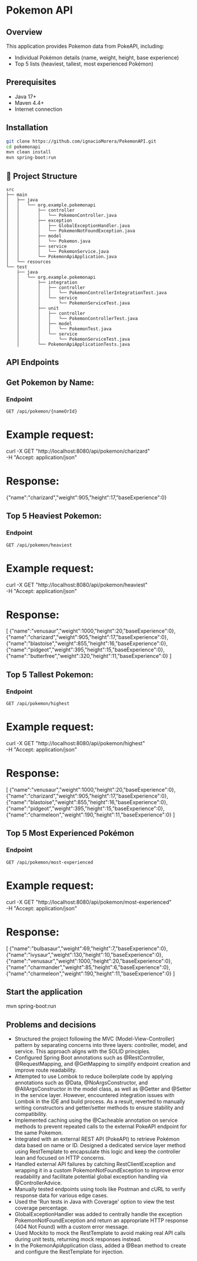 # Pokemon API

## Overview
This application provides Pokemon data from PokeAPI, including:
- Individual Pokémon details (name, weight, height, base experience)
- Top 5 lists (heaviest, tallest, most experienced Pokémon)

## Prerequisites
- Java 17+
- Maven 4.4+
- Internet connection

## Installation
```bash
git clone https://github.com/ignacioMorera/PokemonAPI.git
cd pokemonapi
mvn clean install
mvn spring-boot:run
```

## 📂 Project Structure

```
src
├── main
│   ├── java
│   │   └── org.example.pokemonapi
│   │       ├── controller
│   │       │   └── PokemonController.java
│   │       ├── exception
│   │       │   ├── GlobalExceptionHandler.java
│   │       │   └── PokemonNotFoundException.java
│   │       ├── model
│   │       │   └── Pokemon.java
│   │       ├── service
│   │       │   └── PokemonService.java
│   │       └── PokemonApiApplication.java
│   └── resources
└── test
    ├── java
    │   └── org.example.pokemonapi
    │       ├── integration
    │       │   ├── controller
    │       │   │   └── PokemonControllerIntegrationTest.java
    │       │   └── service
    │       │       └── PokemonServiceTest.java
    │       ├── unit
    │       │   ├── controller
    │       │   │   └── PokemonControllerTest.java
    │       │   ├── model
    │       │   │   └── PokemonTest.java
    │       │   └── service
    │       │       └── PokemonServiceTest.java
    │       └── PokemonApiApplicationTests.java

```

## API Endpoints

## Get Pokemon by Name:

### Endpoint
```http
GET /api/pokemon/{nameOrId}
```

# Example request:
curl -X GET "http://localhost:8080/api/pokemon/charizard" \
-H "Accept: application/json"

# Response:

{"name":"charizard","weight":905,"height":17,"baseExperience":0}

## Top 5 Heaviest Pokemon:

### Endpoint
```http
GET /api/pokemon/heaviest
```

# Example request:
curl -X GET "http://localhost:8080/api/pokemon/heaviest" \
-H "Accept: application/json"

# Response:

[
{"name":"venusaur","weight":1000,"height":20,"baseExperience":0},
{"name":"charizard","weight":905,"height":17,"baseExperience":0},
{"name":"blastoise","weight":855,"height":16,"baseExperience":0},
{"name":"pidgeot","weight":395,"height":15,"baseExperience":0},
{"name":"butterfree","weight":320,"height":11,"baseExperience":0}
]

## Top 5 Tallest Pokemon:

### Endpoint
```http
GET /api/pokemon/highest
```

# Example request:
curl -X GET "http://localhost:8080/api/pokemon/highest" \
-H "Accept: application/json"

# Response:
[
{"name":"venusaur","weight":1000,"height":20,"baseExperience":0},
{"name":"charizard","weight":905,"height":17,"baseExperience":0},
{"name":"blastoise","weight":855,"height":16,"baseExperience":0},
{"name":"pidgeot","weight":395,"height":15,"baseExperience":0},
{"name":"charmeleon","weight":190,"height":11,"baseExperience":0}
]

## Top 5 Most Experienced Pokémon

### Endpoint
```http
GET /api/pokemon/most-experienced
```

# Example request:
curl -X GET "http://localhost:8080/api/pokemon/most-experienced" \
-H "Accept: application/json"

# Response:
[
{"name":"bulbasaur","weight":69,"height":7,"baseExperience":0},
{"name":"ivysaur","weight":130,"height":10,"baseExperience":0},
{"name":"venusaur","weight":1000,"height":20,"baseExperience":0},
{"name":"charmander","weight":85,"height":6,"baseExperience":0},
{"name":"charmeleon","weight":190,"height":11,"baseExperience":0}
]

## Start the application
mvn spring-boot:run

## Problems and decisions

- Structured the project following the MVC (Model-View-Controller) pattern by separating concerns into three layers: controller, model, and service. This approach aligns with the SOLID principles.
- Configured Spring Boot annotations such as @RestController, @RequestMapping, and @GetMapping to simplify endpoint creation and improve route readability.
- Attempted to use Lombok to reduce boilerplate code by applying annotations such as @Data, @NoArgsConstructor, and @AllArgsConstructor in the model class, as well as @Getter and @Setter in the service layer. However, encountered integration issues with Lombok in the IDE and build process. As a result, reverted to manually writing constructors and getter/setter methods to ensure stability and compatibility.
- Implemented caching using the @Cacheable annotation on service methods to prevent repeated calls to the external PokeAPI endpoint for the same Pokemon.
- Integrated with an external REST API (PokeAPI) to retrieve Pokémon data based on name or ID. Designed a dedicated service layer method using RestTemplate to encapsulate this logic and keep the controller lean and focused on HTTP concerns.
- Handled external API failures by catching RestClientException and wrapping it in a custom PokemonNotFoundException to improve error readability and facilitate potential global exception handling via @ControllerAdvice.
- Manually tested endpoints using tools like Postman and cURL to verify response data for various edge cases.
- Used the 'Run tests in Java with Coverage' option to view the test coverage percentage.
- GlobalExceptionHandler was added to centrally handle the exception PokemonNotFoundException and return an appropriate HTTP response (404 Not Found) with a custom error message.
- Used Mockito to mock the RestTemplate to avoid making real API calls during unit tests, returning mock responses instead.
- In the PokemonApiApplication class, added a @Bean method to create and configure the RestTemplate for injection.